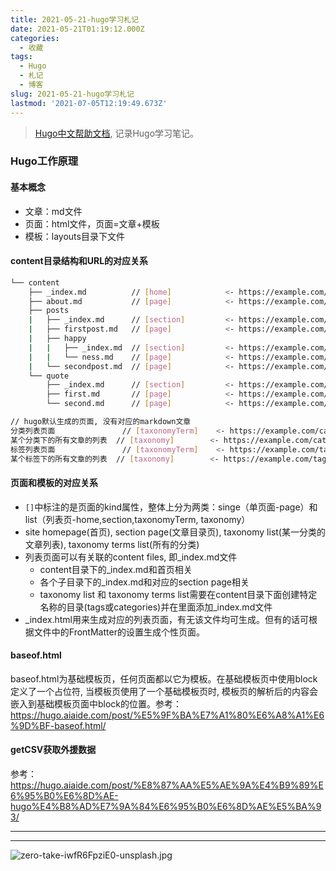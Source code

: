 ```yaml
---
title: 2021-05-21-hugo学习札记
date: 2021-05-21T01:19:12.000Z
categories:
  - 收藏
tags:
  - Hugo
  - 札记
  - 博客
slug: 2021-05-21-hugo学习札记
lastmod: '2021-07-05T12:19:49.673Z'
---
```

> [Hugo中文帮助文档](https://hugo.aiaide.com/), 记录Hugo学习笔记。

<!--more-->

### Hugo工作原理
#### 基本概念
- 文章：md文件
- 页面：html文件，页面=文章+模板
- 模板：layouts目录下文件

#### content目录结构和URL的对应关系
```bash
└── content
    ├── _index.md          // [home]            <- https://example.com/ **
    ├── about.md           // [page]            <- https://example.com/about/
    ├── posts               
    |   ├── _index.md      // [section]         <- https://example.com/posts/ **         
    |   ├── firstpost.md   // [page]            <- https://example.com/posts/firstpost/
    |   ├── happy           
    |   |   ├── _index.md  // [section]         <- https://example.com/posts/happy/ **
    |   |   └── ness.md    // [page]            <- https://example.com/posts/happy/ness/
    |   └── secondpost.md  // [page]            <- https://example.com/posts/secondpost/
    └── quote   
        ├── _index.md      // [section]         <- https://example.com/quote/ **           
        ├── first.md       // [page]            <- https://example.com/quote/first/
        └── second.md      // [page]            <- https://example.com/quote/second/

// hugo默认生成的页面, 没有对应的markdown文章
分类列表页面               // [taxonomyTerm]    <- https://example.com/categories/  **
某个分类下的所有文章的列表  // [taxonomy]        <- https://example.com/categories/one-category  **
标签列表页面               // [taxonomyTerm]    <- https://example.com/tags/  **
某个标签下的所有文章的列表  // [taxonomy]        <- https://example.com/tags/one-tag  **
```
#### 页面和模板的对应关系
- `[]`中标注的是页面的kind属性，整体上分为两类：singe（单页面-page）和list（列表页-home,section,taxonomyTerm, taxonomy）
- site homepage(首页), section page(文章目录页), taxonomy list(某一分类的文章列表), taxonomy terms list(所有的分类)
- 列表页面可以有关联的content files, 即_index.md文件
  - content目录下的_index.md和首页相关
  - 各个子目录下的_index.md和对应的section page相关
  - taxonomy list 和 taxonomy terms list需要在content目录下面创建特定名称的目录(tags或categories)并在里面添加_index.md文件
- _index.html用来生成对应的列表页面，有无该文件均可生成。但有的话可根据文件中的FrontMatter的设置生成个性页面。

#### baseof.html
baseof.html为基础模板页，任何页面都以它为模板。在基础模板页中使用block定义了一个占位符, 当模板页使用了一个基础模板页时, 模板页的解析后的内容会嵌入到基础模板页面中block的位置。参考：https://hugo.aiaide.com/post/%E5%9F%BA%E7%A1%80%E6%A8%A1%E6%9D%BF-baseof.html/

#### getCSV获取外援数据
参考：https://hugo.aiaide.com/post/%E8%87%AA%E5%AE%9A%E4%B9%89%E6%95%B0%E6%8D%AE-hugo%E4%B8%AD%E7%9A%84%E6%95%B0%E6%8D%AE%E5%BA%93/


------------

<!-- content -->

---

<!-- pic -->
![zero-take-iwfR6FpziE0-unsplash.jpg](https://img.maocdn.cn/img/2021/05/21/zero-take-iwfR6FpziE0-unsplash.jpg)
